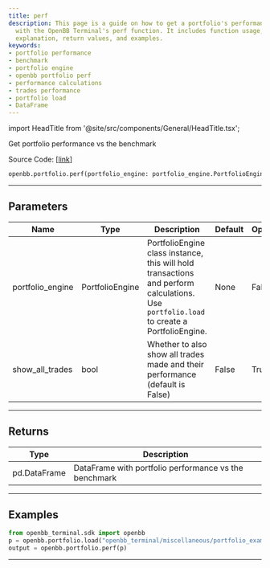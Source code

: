 ```yaml
---
title: perf
description: This page is a guide on how to get a portfolio's performance vs the benchmark
  with the OpenBB Terminal's perf function. It includes function usage, parameters
  explanation, return values, and examples.
keywords:
- portfolio performance
- benchmark
- portfolio engine
- openbb portfolio perf
- performance calculations
- trades performance
- portfolio load
- DataFrame
---
```


import HeadTitle from '@site/src/components/General/HeadTitle.tsx';

<HeadTitle title="perf - Portfolio - Reference | OpenBB SDK Docs" />

Get portfolio performance vs the benchmark

Source Code: [[link](https://github.com/OpenBB-finance/OpenBBTerminal/tree/main/openbb_terminal/portfolio/portfolio_model.py#L1640)]

```python
openbb.portfolio.perf(portfolio_engine: portfolio_engine.PortfolioEngine, show_all_trades: bool = False)
```

---

## Parameters

| Name | Type | Description | Default | Optional |
| ---- | ---- | ----------- | ------- | -------- |
| portfolio_engine | PortfolioEngine | PortfolioEngine class instance, this will hold transactions and perform calculations.<br/>Use `portfolio.load` to create a PortfolioEngine. | None | False |
| show_all_trades | bool | Whether to also show all trades made and their performance (default is False) | False | True |


---

## Returns

| Type | Description |
| ---- | ----------- |
| pd.DataFrame | DataFrame with portfolio performance vs the benchmark |
---

## Examples

```python
from openbb_terminal.sdk import openbb
p = openbb.portfolio.load("openbb_terminal/miscellaneous/portfolio_examples/holdings/example.csv")
output = openbb.portfolio.perf(p)
```

---
